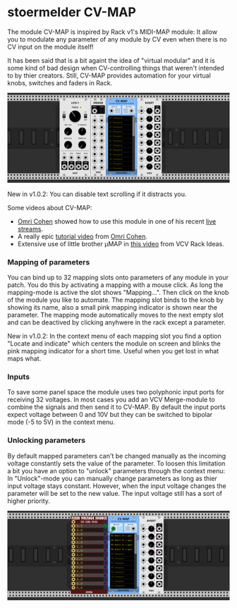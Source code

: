 # stoermelder CV-MAP

The module CV-MAP is inspired by Rack v1's MIDI-MAP module: It allow you to modulate any parameter of any module by CV even when there is no CV input on the module itself! 

It has been said that is a bit againt the idea of "virtual modular" and it is some kind of bad design when CV-controlling things that weren't intended to by thier creators. Still, CV-MAP provides automation for your virtual knobs, switches and faders in Rack.

![CV-MAP Intro](./CVMap-intro.gif)

New in v1.0.2: You can disable text scrolling if it distracts you.

Some videos about CV-MAP:

- [Omri Cohen](https://omricohencomposer.bandcamp.com/) showed how to use this module in one of his recent [live streams](https://youtu.be/RSvWeBZzYEA?t=2522).
- A really epic [tutorial video](https://www.youtube.com/watch?v=Dd0EESJhPZA) from [Omri Cohen](https://omricohencomposer.bandcamp.com/).
- Extensive use of little brother µMAP in [this video](https://www.youtube.com/watch?v=_bVb3LewdVw) from VCV Rack Ideas.

### Mapping of parameters

You can bind up to 32 mapping slots onto parameters of any module in your patch. You do this by activating a mapping with a mouse click. As long the mapping-mode is active the slot shows "Mapping...". Then click on the knob of the module you like to automate. The mapping slot binds to the knob by showing its name, also a small pink mapping indicator is shown near the parameter. The mapping mode automatically moves to the next empty slot and can be deactived by clicking anyhwere in the rack except a parameter.

New in v1.0.2: In the context menu of each mapping slot you find a option "Locate and indicate" which centers the module on screen and blinks the pink mapping indicator for a short time. Useful when you get lost in what maps what.

### Inputs

To save some panel space the module uses two polyphonic input ports for receiving 32 voltages. In most cases you add an VCV Merge-module to combine the signals and then send it to CV-MAP. By default the input ports expect voltage between 0 and 10V but they can be switched to bipolar mode (-5 to 5V) in the context menu.

### Unlocking parameters

By default mapped parameters can't be changed manually as the incoming voltage constantly sets the value of the parameter. To loosen this limitation a bit you have an option to "unlock" parameters through the context menu: In "Unlock"-mode you can manually change parameters as long as thier input voltage stays constant. However, when the input voltage changes the parameter will be set to the new value. The input voltage still has a sort of higher priority.

![CV-MAP Intro](./CVMap-unlocked.gif)